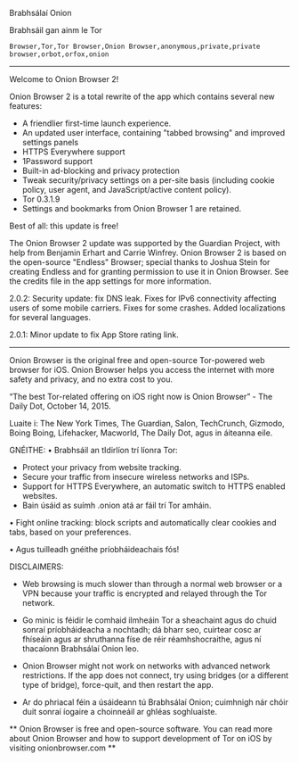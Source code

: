 Brabhsálaí Onion

Brabhsáil gan ainm le Tor

`Browser,Tor,Tor Browser,Onion Browser,anonymous,private,private browser,orbot,orfox,onion`

---

Welcome to Onion Browser 2!

Onion Browser 2 is a total rewrite of the app which contains several new features:

* A friendlier first-time launch experience.
* An updated user interface, containing "tabbed browsing" and improved settings panels
* HTTPS Everywhere support
* 1Password support
* Built-in ad-blocking and privacy protection
* Tweak security/privacy settings on a per-site basis (including cookie policy, user agent, and JavaScript/active content policy).
* Tor 0.3.1.9
* Settings and bookmarks from Onion Browser 1 are retained.

Best of all: this update is free!

The Onion Browser 2 update was supported by the Guardian Project, with help from Benjamin Erhart and Carrie Winfrey. Onion Browser 2 is based on the open-source "Endless" Browser; special thanks to Joshua Stein for creating Endless and for granting permission to use it in Onion Browser. See the credits file in the app settings for more information.

2.0.2: Security update: fix DNS leak. Fixes for IPv6 connectivity affecting users of some mobile carriers. Fixes for some crashes. Added localizations for several languages.

2.0.1: Minor update to fix App Store rating link.

---

Onion Browser is the original free and open-source Tor-powered web browser for iOS. Onion Browser helps you access the internet with more safety and privacy, and no extra cost to you.

“The best Tor-related offering on iOS right now is Onion Browser” - The Daily Dot, October 14, 2015.

Luaite i: The New York Times, The Guardian, Salon, TechCrunch, Gizmodo, Boing Boing, Lifehacker, Macworld, The Daily Dot, agus in áiteanna eile.

GNÉITHE:
• Brabhsáil an tIdirlíon trí líonra Tor:
- Protect your privacy from website tracking.
- Secure your traffic from insecure wireless networks and ISPs.
- Support for HTTPS Everywhere, an automatic switch to HTTPS enabled websites.
- Bain úsáid as suímh .onion atá ar fáil trí Tor amháin.

• Fight online tracking: block scripts and automatically clear cookies and tabs, based on your preferences.

• Agus tuilleadh gnéithe príobháideachais fós!

DISCLAIMERS:
- Web browsing is much slower than through a normal web browser or a VPN because your traffic is encrypted and relayed through the Tor network.

- Go minic is féidir le comhaid ilmheáin Tor a sheachaint agus do chuid sonraí príobháideacha a nochtadh; dá bharr seo, cuirtear cosc ar fhíseáin agus ar shruthanna físe de réir réamhshocraithe, agus ní thacaíonn Brabhsálaí Onion leo.

- Onion Browser might not work on networks with advanced network restrictions. If the app does not connect, try using bridges (or a different type of bridge), force-quit, and then restart the app.

- Ar do phriacal féin a úsáideann tú Brabhsálaí Onion; cuimhnigh nár chóir duit sonraí íogaire a choinneáil ar ghléas soghluaiste.

** Onion Browser is free and open-source software. You can read more about Onion Browser and how to support development of Tor on iOS by visiting onionbrowser.com **


